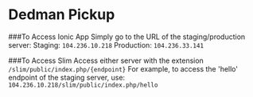 Dedman Pickup
=====================

###To Access Ionic App
Simply go to the URL of the staging/production server:
Staging: `104.236.10.218`
Production: `104.236.33.141`

###To Access Slim
Access either server with the extension `/slim/public/index.php/{endpoint}`
For example, to access the 'hello' endpoint of the staging server, use:
`104.236.10.218/slim/public/index.php/hello`
